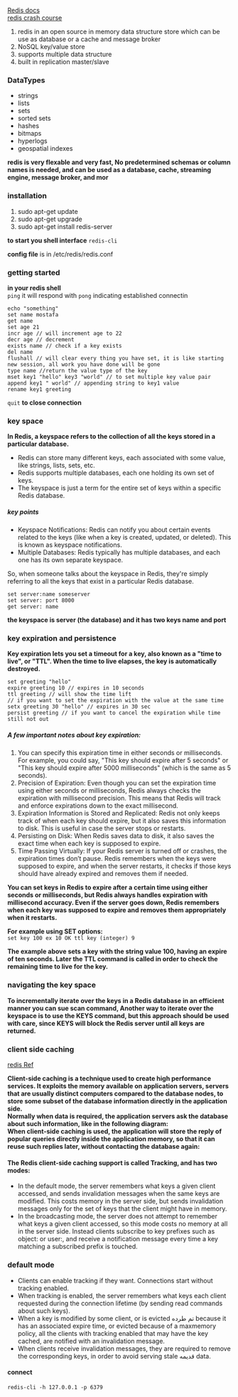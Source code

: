 [Redis docs](https://redis.io/docs/latest/develop/get-started/)\
[redis crash course](https://www.youtube.com/watch?v=Hbt56gFj998)

1. redis in an open source in memory data structure store which can be use as database or a cache and message broker
2. NoSQL key/value store
3. supports multiple data structure
4. built in replication master/slave

### DataTypes
- strings
- lists
- sets
- sorted sets
- hashes
- bitmaps
- hyperlogs
- geospatial indexes

**redis is very flexable and very fast, No predetermined schemas or column names is needed, and can be used as a database, cache, streaming engine, message broker, and mor**

### installation
1. sudo apt-get update
2. sudo apt-get upgrade
3. sudo apt-get install redis-server

**to start you shell interface**
`redis-cli`

**config file** is in /etc/redis/redis.conf

### getting started
**in your redis shell**\
`ping` it will respond with `pong` indicating established connectin
```
echo "something"
set name mostafa
get name
set age 21
incr age // will increment age to 22
decr age // decrement
exists name // check if a key exists
del name
flushall // will clear every thing you have set, it is like starting new session, all work you have done will be gone
type name //return the value type of the key
mset key1 "hello" key3 "world" // to set multiple key value pair
append key1 " world" // appending string to key1 value
rename key1 greeting
```

`quit` **to close connection**

### key space
**In Redis, a keyspace refers to the collection of all the keys stored in a particular database.**

- Redis can store many different keys, each associated with some value, like strings, lists, sets, etc.
- Redis supports multiple databases, each one holding its own set of keys.
- The keyspace is just a term for the entire set of keys within a specific Redis database.

##### key points
- Keyspace Notifications: Redis can notify you about certain events related to the keys (like when a key is created, updated, or deleted). This is known as keyspace notifications.
- Multiple Databases: Redis typically has multiple databases, and each one has its own separate keyspace.

So, when someone talks about the keyspace in Redis, they're simply referring to all the keys that exist in a particular Redis database.

```
set server:name someserver
set server: port 8000
get server: name
```
**the keyspace is server (the database) and it has two keys name and port**

### key expiration and persistence
**Key expiration lets you set a timeout for a key, also known as a "time to live", or "TTL". When the time to live elapses, the key is automatically destroyed.**

```
set greeting "hello"
expire greeting 10 // expires in 10 seconds
ttl greeting // will show the time lift
// if you want to set the expiration with the value at the same time
setx greeting 30 "hello" // expires in 30 sec
persist greeting // if you want to cancel the expiration while time still not out 
```
##### A few important notes about key expiration:

1. You can specify this expiration time in either seconds or milliseconds. For example, you could say, "This key should expire after 5 seconds" or "This key should expire after 5000 milliseconds" (which is the same as 5 seconds).
2. Precision of Expiration: Even though you can set the expiration time using either seconds or milliseconds, Redis always checks the expiration with millisecond precision. This means that Redis will track and enforce expirations down to the exact millisecond.
3. Expiration Information is Stored and Replicated: Redis not only keeps track of when each key should expire, but it also saves this information to disk. This is useful in case the server stops or restarts.
4. Persisting on Disk: When Redis saves data to disk, it also saves the exact time when each key is supposed to expire.
5. Time Passing Virtually: If your Redis server is turned off or crashes, the expiration times don’t pause. Redis remembers when the keys were supposed to expire, and when the server restarts, it checks if those keys should have already expired and removes them if needed.

**You can set keys in Redis to expire after a certain time using either seconds or milliseconds, but Redis always handles expiration with millisecond accuracy. Even if the server goes down, Redis remembers when each key was supposed to expire and removes them appropriately when it restarts.**


**For example using SET options:**\
`
set key 100 ex 10
OK
ttl key
(integer) 9
`

**The example above sets a key with the string value 100, having an expire of ten seconds. Later the TTL command is called in order to check the remaining time to live for the key.**

### navigating the key space
**To incrementally iterate over the keys in a Redis database in an efficient manner you can sue scan command, Another way to iterate over the keyspace is to use the KEYS command, but this approach should be used with care, since KEYS will block the Redis server until all keys are returned.**

### client side caching
[redis Ref](https://redis.io/docs/latest/develop/use/client-side-caching/)

**Client-side caching is a technique used to create high performance services. It exploits the memory available on application servers, servers that are usually distinct computers compared to the database nodes, to store some subset of the database information directly in the application side.**\
**Normally when data is required, the application servers ask the database about such information, like in the following diagram:**\
**When client-side caching is used, the application will store the reply of popular queries directly inside the application memory, so that it can reuse such replies later, without contacting the database again:**

#### The Redis client-side caching support is called Tracking, and has two modes:
- In the default mode, the server remembers what keys a given client accessed, and sends invalidation messages when the same keys are modified. This costs memory in the server side, but sends invalidation messages only for the set of keys that the client might have in memory.
- In the broadcasting mode, the server does not attempt to remember what keys a given client accessed, so this mode costs no memory at all in the server side. Instead clients subscribe to key prefixes such as object: or user:, and receive a notification message every time a key matching a subscribed prefix is touched.

### default mode
- Clients can enable tracking if they want. Connections start without tracking enabled.
- When tracking is enabled, the server remembers what keys each client requested during the connection lifetime (by sending read commands about such keys).
- When a key is modified by some client, or is evicted تم طرده because it has an associated expire time, or evicted because of a maxmemory policy, all the clients with tracking enabled that may have the key cached, are notified with an invalidation message.
- When clients receive invalidation messages, they are required to remove the corresponding keys, in order to avoid serving stale قديمه data.



#### connect
`redis-cli -h 127.0.0.1 -p 6379`